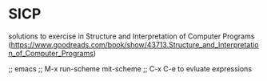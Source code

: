 # SICP
solutions to exercise in Structure and Interpretation of Computer Programs (https://www.goodreads.com/book/show/43713.Structure_and_Interpretation_of_Computer_Programs)

;; emacs
;; M-x run-scheme mit-scheme
;; C-x C-e to evluate expressions 

